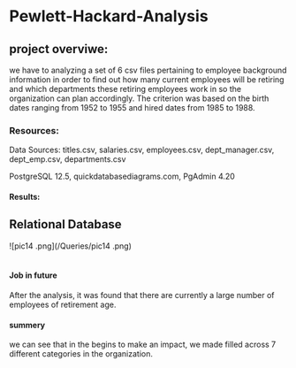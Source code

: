 # Pewlett-Hackard-Analysis

## project overviwe:

we have to   analyzing a set of 6 csv files pertaining to employee background information in order to find out how many current employees will be retiring and which departments these retiring employees work in so the organization can plan accordingly. The criterion was based on the birth dates ranging from 1952 to 1955 and hired dates from 1985 to 1988.


### Resources:
Data Sources: titles.csv, salaries.csv, employees.csv, dept_manager.csv, dept_emp.csv, departments.csv

PostgreSQL 12.5, quickdatabasediagrams.com, PgAdmin 4.20

#### Results:

## Relational Database 

![pic14 .png](/Queries/pic14 .png)<br/> <br/>


#### Job in future 

After the analysis, it was found that there are currently a large number of employees of retirement age.
#### summery 
we can see that in the begins to make an impact, we made filled across 7 different categories in the organization. 
